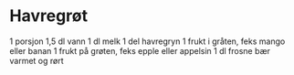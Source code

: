 # Havregrøt

1 porsjon
1,5 dl vann
1 dl melk
1 del havregryn
1 frukt i gråten, feks mango eller banan
1 frukt på grøten, feks epple eller appelsin
1 dl frosne bær varmet og rørt